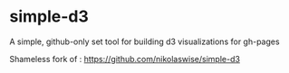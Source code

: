 # simple-d3
A simple, github-only set tool for building d3 visualizations for gh-pages

Shameless fork of : https://github.com/nikolaswise/simple-d3
